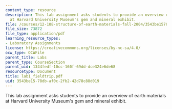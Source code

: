 ```yaml
---
content_type: resource
description: This lab assignment asks students to provide an overview of earth materials
  at Harvard University Museum's gem and mineral exhibit.
file: /courses/12-108-structure-of-earth-materials-fall-2004/3543be1578dbaf0c2fb242d78c88d019_lab1_fieldtrip.pdf
file_size: 73872
file_type: application/pdf
learning_resource_types:
- Laboratory Assignments
license: https://creativecommons.org/licenses/by-nc-sa/4.0/
ocw_type: OCWFile
parent_title: Labs
parent_type: CourseSection
parent_uid: 1344fedf-10cc-160f-69dd-dce324e6de68
resourcetype: Document
title: lab1_fieldtrip.pdf
uid: 3543be15-78db-af0c-2fb2-42d78c88d019
---
```

This lab assignment asks students to provide an overview of earth materials at Harvard University Museum's gem and mineral exhibit.